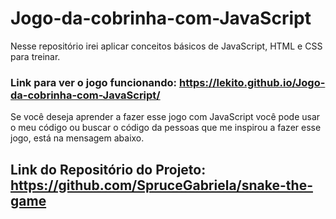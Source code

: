 # Jogo-da-cobrinha-com-JavaScript
Nesse repositório irei aplicar conceitos básicos de JavaScript, HTML e CSS para treinar.

### Link para ver o jogo funcionando: https://lekito.github.io/Jogo-da-cobrinha-com-JavaScript/

Se você deseja aprender a fazer esse jogo com JavaScript você pode usar o meu código ou buscar o código da pessoas que me inspirou a fazer esse jogo, está na mensagem abaixo.
## Link do Repositório do Projeto: https://github.com/SpruceGabriela/snake-the-game

